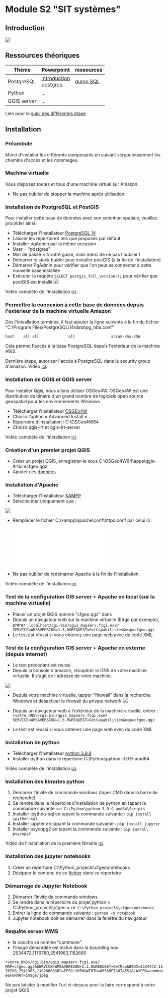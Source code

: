 # Module S2 "SIT systèmes" 

## Introduction
![ ](/ressources/planning/images/plan.png) 

## Ressources théoriques
| Thème  | Powerpoint  | ressources| 
|---|---|---|
| PostgreSQL|  [introduction](/slides/introduction.pptx) <br>[postgres](/slides/postgis.pptx) | [dump SQL](/slides/dump.sql)  |
| Python  | ...  | 
|  QGIS server | ...  |   |

Lien pour le [suivi des différentes étape](https://docs.google.com/spreadsheets/d/17YdfYZI3R0N86sSZc5DGH54euCWpwDZ4hMcn9SM57sg/edit#gid=0)


## Installation
### Préambule
Merci d'installer les différents composants en suivant scrupuleusement les chemins d'accès et les nommages.


### Machine virtuelle
Vous disposez toutes et tous d'une machine virtuel sur Amazon. 
 - Ne pas oublier de stopper la machine après utilisation 
 
### Installation de PostgreSQL et PostGIS
Pour installer cette base de données avec son extention spatiale, veuillez procéder ainsi :
- Télécharger l'Installateur [PostgreSQL 14](https://www.enterprisedb.com/downloads/postgres-postgresql-downloads)
- Laisser les répertoireS tels que proposés par défaut 
- Installer pgAdmin par la même occasion
- User = "postgres"
- Mot de passe = à votre guise, mais merci de ne pas l'oublier !
- Démarrer le stack buider pour installer postGIS (à la fin de l'installation)
- Démarrer PgAdmin pour vérifier que l'on peut se connecter à cette nouvelle base installée
- Exécuter la requête  ``SELECT postgis_full_version();``  pour vérifier que postGIS est installé
![ ](/ressources/postgres/images/check_postgis.png)

Vidéo complète de l'installation [ici](https://github.com/regislon/cfgeo_s2/raw/main/ressources/postgres/videos/install.mkv).

### Permettre la connexion à cette base de données depuis l'extérieur de la machine virtuelle Amazon

Dès l'intsallation terminée, il faut ajouter la ligne suivante à la fin du fichier "C:\Program Files\PostgreSQL\14\data\pg_hba.conf"

``host    all all             all                scram-sha-256``

Cela permet l'accès à la base PostgreSQL depuis l'extérieur de la machine AWS.

Dernière étape, autoriser l'accès à PostgreSQL dans le security group d'amazon. Vidéo [ici](https://github.com/regislon/cfgeo_s2/raw/main/ressources/postgres/videos/aws_security.mkv).


### Installation de QGIS et QGIS server
Pour installer Qgis, nous allons utiliser OSGeo4W. OSGeo4W est une distribution de binaire d'un grand nombre de logiciels open source geospatial pour les environnements Windows

-  Télécharger l'Installateur [OSGEo4W](https://download.osgeo.org/osgeo4w/v2/osgeo4w-setup.exe)
- Choisir l’option « Advanced Install »
- Répertoire d’installation : C:\OSGeo4W64
- Choisir qgis-lrt et qgis-lrt-server

Vidéo complète de l'installation [ici](https://github.com/regislon/cfgeo_s2/raw/main/ressources/qgis/videos/install.mkv).

### Création d'un premier projet QGIS
- Créer un projet QGIS, enregistrer-le sous C:\OSGeo4W64\apps\qgis-ltr\bin\cfgeo.qgz
- Ajouter ces [données](https://github.com/regislon/cfgeo_s2/raw/main/ressources/qgis/data/initial_load.gpkg).


### Installation d'Apache
-  Télécharger l'Installateur [XAMPP](https://www.apachefriends.org/download.html)
- Sélectionner uniquement que :

![ ](/ressources/apache/images/1.png) 

- Remplacer le fichier C:\xampp\apache\conf\httpd.conf par celui ci : ![httpd.conf](/ressources/apache/conf/httpd.conf)
- Ne pas oublier de redémarrer Apache à la fin de l'installation.

Vidéo complète de l'installation [ici](https://github.com/regislon/cfgeo_s2/raw/main/ressources/apache/videos/install.mkv).

### Test de la configuration GIS server + Apache en local (sur la machine virtuelle)
- Placer un projet QGIS nommé "cfgeo.qgz" dans
- Depuis un navigateur web sur la machine virtuelle (Edge par exemple), entrer :  ``localhost/cgi-bin/qgis_mapserv.fcgi.exe?SERVICE=WMS&VERSION=1.3.0&REQUEST=GetCapabilities&map=cfgeo.qgz``
- Le test est réussi si vous obtenez une page web avec du code XML

### Test de la configuration GIS server + Apache en externe (depuis internet)
- Le test précédant est réussi 
- Depuis la console d'amazon, récupérer le DNS de votre machine virtuelle. Il s'agit de l'adresse de votre machine. 

![ ](/ressources/aws/images/dns.png) 
 - Depuis votre machine virtuelle, tapper "firewall" dans la recherche Windows et désactiver le firewall du private network
 ![ ](/ressources/aws/images/firewall.png)

- Depuis un navigateur web à l'extérieur de la machine virtuelle, entrer :  ``<votre_DNS>/cgi-bin/qgis_mapserv.fcgi.exe?SERVICE=WMS&VERSION=1.3.0&REQUEST=GetCapabilities&map=cfgeo.qgz``
- Le test est réussi si vous obtenez une page web avec du code XML

### Installation de python 
-  Télécharger l'Installateur [python 3.9.9](https://www.python.org/ftp/python/3.9.9/python-3.9.9-amd64.exe)
- Installer python dans le répertoire C:\Python\python-3.9.9-amd64

Vidéo complète de l'installation [ici](https://github.com/regislon/cfgeo_s2/raw/main/ressources/python/videos/install.mkv).

### Installation des libraries python
1.	Démarrer l’invite de commande windows (taper CMD dans la barre de recherche)
1. Se rendre dans le répertoire d’installation de python en tapant la commande suivante :``cd C:\Python\python-3.9.9-amd64\Scripts``
1. Installer ipython-sql  en tapant la commande suivante : ``pip install ipython-sql``
1. Installer jupyter en tapant la commande suivante : ``pip install jupyter``
1. Installer psycopg2 en tapant la commande suivante : ``pip install psycopg2``

Vidéo de l'installation de la première librairie [ici](https://github.com/regislon/cfgeo_s2/raw/main/ressources/python/videos/pip.mkv).


### Installation des jupyter notebooks
1.	Créer un répertoire C:\Python_projects\cfgeo\notebooks
1.	Dézipper le contenu de ce [fichier](https://github.com/regislon/cfgeo_s2/raw/main/ressources/python/notebooks/s2_4_python_conditions.zip) dans ce répertoire 

### Démarrage de Jupyter Notebook
1.	Démarrer l’invite de commande windows
1.	Se rendre dans le répertoire du projet python « C:\Python_projects\cfgeo »
``cd C:\Python_projects\cfgeo\notebooks``
1.	Entrer la ligne de commande suivante :
``python -m notebook``
1.	Jupyter notebook doit se démarrer dans la fenêtre du navigateur 


### Requête server WMS
- la couche se nomme "commune"
- l'image demandée est inclue dans la bounding box 2534472,1176780,2541983,1182660

``<votre_DNS>/cgi-bin/qgis_mapserv.fcgi.exe?MAP=cfgeo.qgz&SERVICE=WMS&VERSION=1.3.0&REQUEST=GetMap&BBOX=2534472,1176780,2541983,1182660&SRS=EPSG:2056&WIDTH=665&HEIGHT=551&LAYERS=commune&FORMAT=image/jpeg``

Ne pas hésiter à modifier l'url ci-dessus pour la faire correspond à votre projet QGIS

